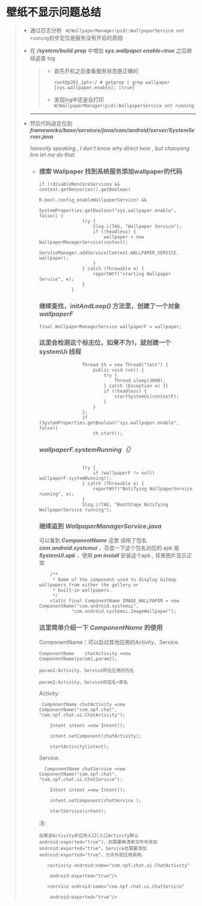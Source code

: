  # 壁纸不显示问题总结

> + 通过日志分析 ``` W/WallpaperManager(pid):WallpaperService not running```初步定位是服务没有开启的原因
>
> + 在 ***/system/build.prop*** 中增加 ***sys.wallpaper.enable=true*** 之后继续追查 log 
>
>   > + 首先开机之后查看服务状态是正确的
>   >
>   >   ```
>   >   root@p201_iptv:/ # getprop | grep wallpaper
>   >   [sys.wallpaper.enable]: [true]
>   >   ```
>   >
>   > + 发现log中还是会打印``` W/WallpaperManager(pid):WallpaperService not running```
>
>   ***
>
> + 然后代码追定位到 ***frameworks/base/services/java/com/android/server/SystemServer.java***
>
>   *honestly speaking , I don't know why direct here , but chaoyang bro let me do that.*
>
>   + ### 搜索 Wallpaper 找到系统服务添加wallpaper的代码
>
>     ```
>     if (!disableNonCoreServices && context.getResources().getBoolean(
>                             R.bool.config_enableWallpaperService) &&
>                             SystemProperties.getBoolean("sys.wallpaper.enable", false)) {
>                     try {
>                         Slog.i(TAG, "Wallpaper Service");
>                         if (!headless) {               
>                             wallpaper = new WallpaperManagerService(context);
>                             ServiceManager.addService(Context.WALLPAPER_SERVICE, wallpaper);
>                         }         
>                     } catch (Throwable e) {        
>                         reportWtf("starting Wallpaper Service", e);
>                     }
>                 }
>     
>     ```
>
>     ### 继续查找，***initAndLoop()*** 方法里，创建了一个对象 *wallpaperF*
>
>     ```
>     final WallpaperManagerService wallpaperF = wallpaper;
>     ```
>
>     ### 这里会检测这个标志位，如果不为1，就创建一个 systemUi 线程
>
>     ```
>                     Thread th = new Thread("test") {
>                         public void run() {
>                             try {
>                                 Thread.sleep(3000);
>                             } catch (Exception e) {}
>                             if (!headless) {
>                                 startSystemUi(contextF);
>                             }
>                         }
>                     };
>                     if (SystemProperties.getBoolean("sys.wallpaper.enable", false))
>                         th.start();
>     
>     ```
>
>     
>
>     ###  ***wallpaperF.systemRunning（）*** 
>
>     ```
>     
>                     try {
>                         if (wallpaperF != null) wallpaperF.systemRunning();
>                     } catch (Throwable e) {        
>                         reportWtf("Notifying WallpaperService running", e);
>                     }
>                     Slog.i(TAG, "BootStage Notifying WallpaperService running");
>     
>     ```
>
>     
>
>     ### 继续追到 ***WallpaperManagerService.java*** 
>
>      可以看到 ***ComponentName***  这里 调用了包名 ***com.android.systemui*** ，百度一下这个包名对应的 apk 是 ***SystemUI.apk*** ，使用 ***pm install*** 安装这个apk , 背景图片显示正常
>
>     ```
>         /**  
>          * Name of the component used to display bitmap wallpapers from either the gallery or
>          * built-in wallpapers.
>          */
>         static final ComponentName IMAGE_WALLPAPER = new ComponentName("com.android.systemui",
>                 "com.android.systemui.ImageWallpaper");
>     ```
>
>     
>
>     ### 这里简单介绍一下 ***ComponentName*** 的使用
>
>     ComponentName：可以启动其他应用的Activity、Service.
>
>     ```
>     ComponentName    chatActivity =new ComponentName(param1,param2);
>     
>     param1:Activity、Service所在应用的包名
>     
>     param2:Activity、Service的包名+类名
>     ```
>
>     Activity:
>
>     ```
>      ComponentName chatActivity =new ComponentName("com.npf.chat", "com.npf.chat.ui.ChatActivity");
>     
>         Intent intent =new Intent();
>     
>         intent.setComponent(chatActivity);
>     
>         startActivity(intent);
>     ```
>
>     Service:
>
>     ```
>       ComponentName chatService =new ComponentName("com.npf.chat", "com.npf.chat.ui.ChatService");
>     
>         Intent intent =new Intent();
>     
>         intent.setComponent(chatService );
>     
>         startService(intent);
>     ```
>
>     注:
>
>     ```
>     如果该Activity非应用入口(入口Activity默认android:exported="true")，则需要再清单文件中添加   android:exported="true"。Service也需要添加android:exported="true"。允许外部应用调用。
>     
>        <activity android:name="com.npf.chat.ui.ChatActivity"
>     
>         android:exported="true"/>
>     
>        <service android:name="com.npf.chat.ui.ChatService"
>     
>         android:exported="true"/>
>     ```
>
>     

